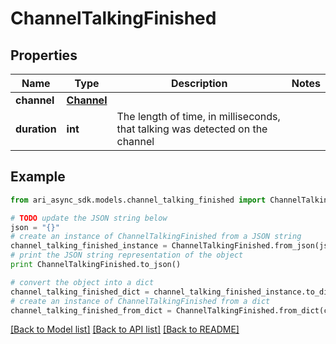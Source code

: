 # ChannelTalkingFinished


## Properties
Name | Type | Description | Notes
------------ | ------------- | ------------- | -------------
**channel** | [**Channel**](Channel.md) |  | 
**duration** | **int** | The length of time, in milliseconds, that talking was detected on the channel | 

## Example

```python
from ari_async_sdk.models.channel_talking_finished import ChannelTalkingFinished

# TODO update the JSON string below
json = "{}"
# create an instance of ChannelTalkingFinished from a JSON string
channel_talking_finished_instance = ChannelTalkingFinished.from_json(json)
# print the JSON string representation of the object
print ChannelTalkingFinished.to_json()

# convert the object into a dict
channel_talking_finished_dict = channel_talking_finished_instance.to_dict()
# create an instance of ChannelTalkingFinished from a dict
channel_talking_finished_from_dict = ChannelTalkingFinished.from_dict(channel_talking_finished_dict)
```
[[Back to Model list]](../README.md#documentation-for-models) [[Back to API list]](../README.md#documentation-for-api-endpoints) [[Back to README]](../README.md)


